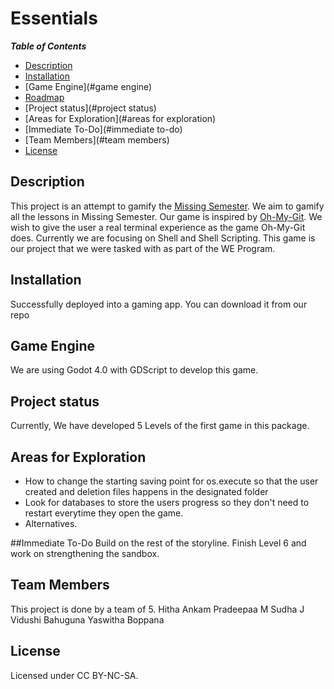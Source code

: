 # Essentials

***Table of Contents***

+ [Description](#description)
+ [Installation](#installation)
+ [Game Engine](#game engine)
+ [Roadmap](#roadmap)
+ [Project status](#project status)
+ [Areas for Exploration](#areas for exploration)
+ [Immediate To-Do](#immediate to-do)
+ [Team Members](#team members)
+ [License](#license)


## Description
This project is an attempt to gamify the [Missing Semester](https://missing.csail.mit.edu/). We aim to gamify all the lessons in Missing Semester.
Our game is inspired by [Oh-My-Git](https://ohmygit.org/). We wish to give the user a real terminal experience as the game Oh-My-Git does. 
Currently we are focusing on Shell and Shell Scripting.
This game is our project that we were tasked with as part of the WE Program.

## Installation
Successfully deployed into a gaming app. You can download it from our repo

## Game Engine
We are using Godot 4.0 with GDScript to develop this game.

## Project status
Currently, We have developed 5 Levels of the first game in this package.

## Areas for Exploration
- How to change the starting saving point for os.execute so that the user created and deletion files happens in the designated folder
- Look for databases to store the users progress so they don't need to restart everytime they open the game.
- Alternatives. 

##Immediate To-Do
Build on the rest of the storyline.
Finish Level 6 and work on strengthening the sandbox.

## Team Members
This project is done by a team of 5.
Hitha Ankam
Pradeepaa M
Sudha J
Vidushi Bahuguna
Yaswitha Boppana

## License
Licensed under CC BY-NC-SA.
